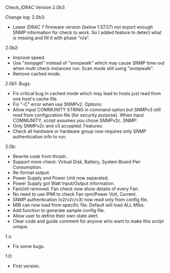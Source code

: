 Check_iDRAC
Version 2.0b3

Change log:
2.0b3:
- Lower iDRAC 7 firmware version (below 1.57.57) not export enough SNMP information for check to work. So I added feature to detect what is
missing and fill it with phase "n/a".

2.0b2:
- Improve speed.
- Use "snmpget" instead of "snmpwalk" which may cause SNMP time-out when multi check instances run. Scan mode still using "snmpwalk".
- Remove cached mode.

2.0b1:
Bugs:
- Fix critical bug in cached mode which may lead to hosts just read from one host's cache file.
- Fix "-C" error when use SNMPv2.
Options:
- Allow input COMMUNITY STRING in command option but SNMPv3 still read from configuration file (for security purpose). When input COMMUNITY, script assumes you chose SNMPv2c.
SNMP:
- Only SNMPv2c and v3 accepted.
Features:
- Check all hardware or hardware group now requires only SNMP authentication info to run.

2.0b:
- Rewrite code from thrash.
- Support more check: Virtual Disk, Battery, System Board Pwr Consumption.
- Re-format output.
- Power Supply and Power Unit now separated.
- Power Supply got Watt Input/Output information.
- FanUnit removed. Fan check now show details of every Fan.
- No need to use IPMI to check Fan rpm/Power Volt, Current.
- SNMP authentication (v2/v2c/v3) now read only from config file.
- MIB can now load from specific file. Default will load ALL Mibs.
- Add function to generate sample config file.
- Allow user to define their own state alert.
- Clear code and guide comment for anyone who want to make this script unique.

1.x:
- Fix some bugs.

1.0:
- First version.
